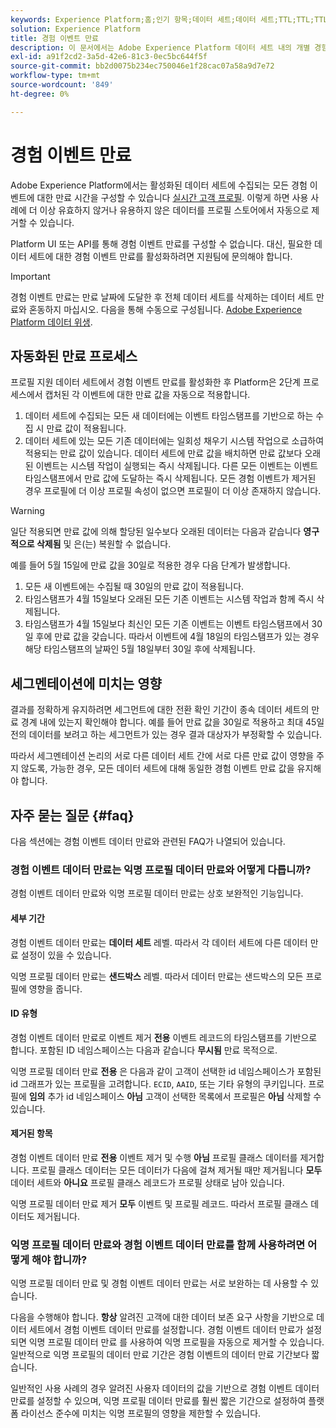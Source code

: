 ```yaml
---
keywords: Experience Platform;홈;인기 항목;데이터 세트;데이터 세트;TTL;TTL;TTL;
solution: Experience Platform
title: 경험 이벤트 만료
description: 이 문서에서는 Adobe Experience Platform 데이터 세트 내의 개별 경험 이벤트에 대한 만료 시간 구성에 대한 일반적인 지침을 제공합니다.
exl-id: a91f2cd2-3a5d-42e6-81c3-0ec5bc644f5f
source-git-commit: bb2d0075b234ec750046e1f28cac07a58a9d7e72
workflow-type: tm+mt
source-wordcount: '849'
ht-degree: 0%

---
```


# 경험 이벤트 만료

Adobe Experience Platform에서는 활성화된 데이터 세트에 수집되는 모든 경험 이벤트에 대한 만료 시간을 구성할 수 있습니다 [실시간 고객 프로필](./home.md). 이렇게 하면 사용 사례에 더 이상 유효하지 않거나 유용하지 않은 데이터를 프로필 스토어에서 자동으로 제거할 수 있습니다.

Platform UI 또는 API를 통해 경험 이벤트 만료를 구성할 수 없습니다. 대신, 필요한 데이터 세트에 대한 경험 이벤트 만료를 활성화하려면 지원팀에 문의해야 합니다.

>[!IMPORTANT]
>
>경험 이벤트 만료는 만료 날짜에 도달한 후 전체 데이터 세트를 삭제하는 데이터 세트 만료와 혼동하지 마십시오. 다음을 통해 수동으로 구성됩니다. [Adobe Experience Platform 데이터 위생](../hygiene/home.md).

## 자동화된 만료 프로세스

프로필 지원 데이터 세트에서 경험 이벤트 만료를 활성화한 후 Platform은 2단계 프로세스에서 캡처된 각 이벤트에 대한 만료 값을 자동으로 적용합니다.

1. 데이터 세트에 수집되는 모든 새 데이터에는 이벤트 타임스탬프를 기반으로 하는 수집 시 만료 값이 적용됩니다.
1. 데이터 세트에 있는 모든 기존 데이터에는 일회성 채우기 시스템 작업으로 소급하여 적용되는 만료 값이 있습니다. 데이터 세트에 만료 값을 배치하면 만료 값보다 오래된 이벤트는 시스템 작업이 실행되는 즉시 삭제됩니다. 다른 모든 이벤트는 이벤트 타임스탬프에서 만료 값에 도달하는 즉시 삭제됩니다. 모든 경험 이벤트가 제거된 경우 프로필에 더 이상 프로필 속성이 없으면 프로필이 더 이상 존재하지 않습니다.

>[!WARNING]
>
>일단 적용되면 만료 값에 의해 할당된 일수보다 오래된 데이터는 다음과 같습니다 **영구적으로 삭제됨** 및 은(는) 복원할 수 없습니다.

예를 들어 5월 15일에 만료 값을 30일로 적용한 경우 다음 단계가 발생합니다.

1. 모든 새 이벤트에는 수집될 때 30일의 만료 값이 적용됩니다.
1. 타임스탬프가 4월 15일보다 오래된 모든 기존 이벤트는 시스템 작업과 함께 즉시 삭제됩니다.
1. 타임스탬프가 4월 15일보다 최신인 모든 기존 이벤트는 이벤트 타임스탬프에서 30일 후에 만료 값을 갖습니다. 따라서 이벤트에 4월 18일의 타임스탬프가 있는 경우 해당 타임스탬프의 날짜인 5월 18일부터 30일 후에 삭제됩니다.

## 세그멘테이션에 미치는 영향

결과를 정확하게 유지하려면 세그먼트에 대한 전환 확인 기간이 종속 데이터 세트의 만료 경계 내에 있는지 확인해야 합니다. 예를 들어 만료 값을 30일로 적용하고 최대 45일 전의 데이터를 보려고 하는 세그먼트가 있는 경우 결과 대상자가 부정확할 수 있습니다.

따라서 세그멘테이션 논리의 서로 다른 데이터 세트 간에 서로 다른 만료 값이 영향을 주지 않도록, 가능한 경우, 모든 데이터 세트에 대해 동일한 경험 이벤트 만료 값을 유지해야 합니다.

## 자주 묻는 질문 {#faq}

다음 섹션에는 경험 이벤트 데이터 만료와 관련된 FAQ가 나열되어 있습니다.

### 경험 이벤트 데이터 만료는 익명 프로필 데이터 만료와 어떻게 다릅니까?

경험 이벤트 데이터 만료와 익명 프로필 데이터 만료는 상호 보완적인 기능입니다.

#### 세부 기간

경험 이벤트 데이터 만료는 **데이터 세트** 레벨. 따라서 각 데이터 세트에 다른 데이터 만료 설정이 있을 수 있습니다.

익명 프로필 데이터 만료는 **샌드박스** 레벨. 따라서 데이터 만료는 샌드박스의 모든 프로필에 영향을 줍니다.

#### ID 유형

경험 이벤트 데이터 만료로 이벤트 제거 **전용** 이벤트 레코드의 타임스탬프를 기반으로 합니다. 포함된 ID 네임스페이스는 다음과 같습니다 **무시됨** 만료 목적으로.

익명 프로필 데이터 만료 **전용** 은 다음과 같이 고객이 선택한 id 네임스페이스가 포함된 id 그래프가 있는 프로필을 고려합니다. `ECID`, `AAID`, 또는 기타 유형의 쿠키입니다. 프로필에 **임의** 추가 id 네임스페이스 **아님** 고객이 선택한 목록에서 프로필은 **아님** 삭제할 수 있습니다.

#### 제거된 항목

경험 이벤트 데이터 만료 **전용** 이벤트 제거 및 수행 **아님** 프로필 클래스 데이터를 제거합니다. 프로필 클래스 데이터는 모든 데이터가 다음에 걸쳐 제거될 때만 제거됩니다 **모두** 데이터 세트와 **아니요** 프로필 클래스 레코드가 프로필 상태로 남아 있습니다.

익명 프로필 데이터 만료 제거 **모두** 이벤트 및 프로필 레코드. 따라서 프로필 클래스 데이터도 제거됩니다.

### 익명 프로필 데이터 만료와 경험 이벤트 데이터 만료를 함께 사용하려면 어떻게 해야 합니까?

익명 프로필 데이터 만료 및 경험 이벤트 데이터 만료는 서로 보완하는 데 사용할 수 있습니다.

다음을 수행해야 합니다. **항상** 알려진 고객에 대한 데이터 보존 요구 사항을 기반으로 데이터 세트에서 경험 이벤트 데이터 만료를 설정합니다. 경험 이벤트 데이터 만료가 설정되면 익명 프로필 데이터 만료 를 사용하여 익명 프로필을 자동으로 제거할 수 있습니다. 일반적으로 익명 프로필의 데이터 만료 기간은 경험 이벤트의 데이터 만료 기간보다 짧습니다.

일반적인 사용 사례의 경우 알려진 사용자 데이터의 값을 기반으로 경험 이벤트 데이터 만료를 설정할 수 있으며, 익명 프로필 데이터 만료를 훨씬 짧은 기간으로 설정하여 플랫폼 라이선스 준수에 미치는 익명 프로필의 영향을 제한할 수 있습니다.

